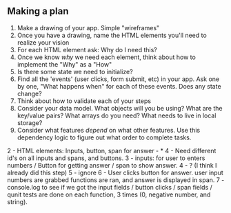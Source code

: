 ## Making a plan

1. Make a drawing of your app. Simple "wireframes"
2. Once you have a drawing, name the HTML elements you'll need to realize your vision
3. For each HTML element ask: Why do I need this?
4. Once we know _why_ we need each element, think about how to implement the "Why" as a "How"
5. Is there some state we need to initialize?
6. Find all the 'events' (user clicks, form submit, etc) in your app. Ask one by one, "What happens when" for each of these events. Does any state change?
7. Think about how to validate each of your steps
8. Consider your data model. What objects will you be using? What are the key/value pairs? What arrays do you need? What needs to live in local storage?
9. Consider what features _depend_ on what other features. Use this dependency logic to figure out what order to complete tasks.

2 - HTML elements: Inputs, button, span for answer - \* 4 - Need different id's on all inputs and spans, and buttons.
3 - inputs: for user to enters numbers / Button for getting answer / span to show answer.
4 - ? (I think I already did this step)
5 - ignore
6 - User clicks button for answer. user input numbers are grabbed functions are ran, and answer is displayed in span.
7 - console.log to see if we got the input fields / button clicks / span fields / qunit tests are done on each function, 3 times (0, negative number, and string).
